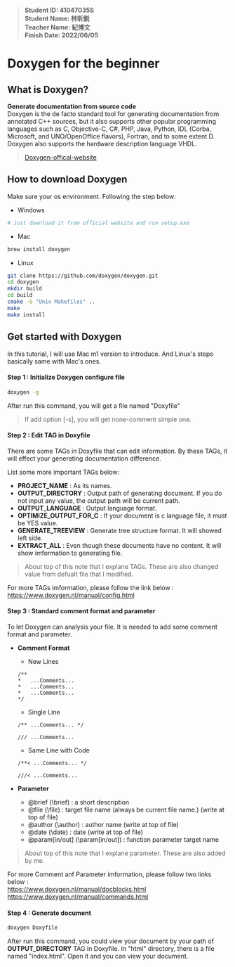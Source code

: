 > **Student ID: 41047035S**  
> **Student Name: 林昕鋭**  
> **Teacher Name: 紀博文**  
> **Finish Date: 2022/06/05**

# Doxygen for the beginner

## What is Doxygen?
**Generate documentation from source code**  
Doxygen is the de facto standard tool for generating documentation from annotated C++ sources, but it also supports other popular programming languages such as C, Objective-C, C#, PHP, Java, Python, IDL (Corba, Microsoft, and UNO/OpenOffice flavors), Fortran, and to some extent D. Doxygen also supports the hardware description language VHDL.

> [Doxygen-offical-website](https://doxygen.nl/index.html)

## How to download Doxygen
Make sure your os environment. Following the step below:

- Windows
```bash
# Just download it from official website and run setup.exe
```

- Mac
```bash
brew install doxygen
```

- Linux
```bash
git clone https://github.com/doxygen/doxygen.git
cd doxygen
mkdir build
cd build
cmake -G "Unix Makefiles" ..
make
make install
```

## Get started with Doxygen
In this tutorial, I will use Mac m1 version to introduce. And Linux's steps basically same with Mac's ones.

#### Step 1 : Initialize Doxygen configure file
```bash
doxygen -g
```
After run this command, you will get a file named "Doxyfile"
> If add option [-s], you will get none-comment simple one.

#### Step 2 : Edit TAG in Doxyfile
There are some TAGs in Doxyfile that can edit information. By these TAGs, it will effect your generating documentation difference.  

List some more important TAGs below:
- **PROJECT_NAME** : As its names.
- **OUTPUT_DIRECTORY** : Output path of generating document. If you do not input any value, the output path will be current path.
- **OUTPUT_LANGUAGE** : Output language format. 
- **OPTIMIZE_OUTPUT_FOR_C** : If your document is c language file, it must be YES value.
- **GENERATE_TREEVIEW** : Generate tree structure format. It will showed left side.
- **EXTRACT_ALL** : Even though these documents have no content. It will show imformation to generating file.

> About top of this note that I explane TAGs. These are also changed value from defualt file that I modified.

For more TAGs imformation, please follow the link below :  
https://www.doxygen.nl/manual/config.html

#### Step 3 : Standard comment format and parameter
To let Doxygen can analysis your file. It is needed to add some comment format and parameter. 
- **Comment Format** 
    - New Lines
    ```
    /**
    *   ...Comments...
    *   ...Comments...
    *   ...Comments...
    */
    ```

    - Single Line
    ```
    /** ...Comments... */
    ```
    ```
    /// ...Comments...
    ```

    - Same Line with Code
    ```
    /**< ...Comments... */    
    ```
    ```
    ///< ...Comments...
    ```

- **Parameter**
    - @brief (\brief) : a short description
    - @file (\file) : target file name (always be current file name.) (write at top of file)
    - @author (\author) : author name (write at top of file)
    - @date (\date) : date (write at top of file)
    - @param[in/out] (\param[in/out]) : function parameter target name

> About top of this note that I explane parameter. These are also added by me.

For more Comment anf Parameter imformation, please follow two links below :  
https://www.doxygen.nl/manual/docblocks.html
https://www.doxygen.nl/manual/commands.html
#### Step 4 : Generate document
```bash
doxygen Doxyfile
```
After run this command, you could view your document by your path of **OUTPUT_DIRECTORY** TAG in Doxyfile. In "html" directory, there is a file named "index.html". Open it and you can view your document.